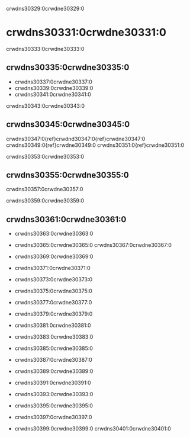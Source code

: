 crwdns30329:0crwdne30329:0
# crwdns30331:0crwdne30331:0

crwdns30333:0crwdne30333:0
## crwdns30335:0crwdne30335:0

- crwdns30337:0crwdne30337:0
- crwdns30339:0crwdne30339:0
- crwdns30341:0crwdne30341:0

crwdns30343:0crwdne30343:0
## crwdns30345:0crwdne30345:0

crwdns30347:0{ref}crwdnd30347:0{ref}crwdne30347:0 crwdns30349:0{ref}crwdne30349:0 crwdns30351:0{ref}crwdne30351:0

crwdns30353:0crwdne30353:0
## crwdns30355:0crwdne30355:0

crwdns30357:0crwdne30357:0


crwdns30359:0crwdne30359:0
## crwdns30361:0crwdne30361:0

- crwdns30363:0crwdne30363:0

- crwdns30365:0crwdne30365:0 crwdns30367:0crwdne30367:0

- crwdns30369:0crwdne30369:0

- crwdns30371:0crwdne30371:0

- crwdns30373:0crwdne30373:0

- crwdns30375:0crwdne30375:0

- crwdns30377:0crwdne30377:0

- crwdns30379:0crwdne30379:0

- crwdns30381:0crwdne30381:0

- crwdns30383:0crwdne30383:0

- crwdns30385:0crwdne30385:0

- crwdns30387:0crwdne30387:0

- crwdns30389:0crwdne30389:0
- crwdns30391:0crwdne30391:0

- crwdns30393:0crwdne30393:0
- crwdns30395:0crwdne30395:0
- crwdns30397:0crwdne30397:0
- crwdns30399:0crwdne30399:0 crwdns30401:0crwdne30401:0
